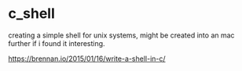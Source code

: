 # c_shell
creating a  simple shell for unix systems, might be created into an mac further if i found it interesting.<br>

https://brennan.io/2015/01/16/write-a-shell-in-c/
